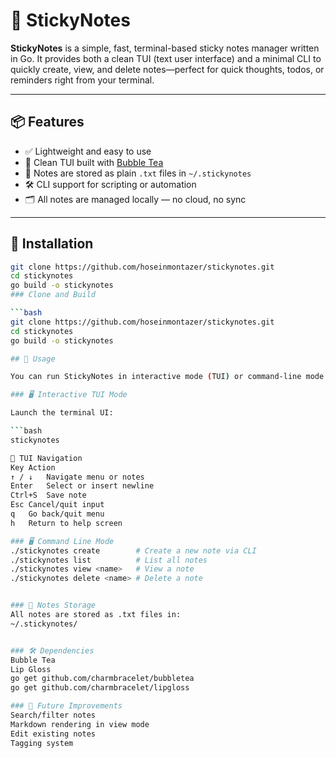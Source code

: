# 📝 StickyNotes

**StickyNotes** is a simple, fast, terminal-based sticky notes manager written in Go. It provides both a clean TUI (text user interface) and a minimal CLI to quickly create, view, and delete notes—perfect for quick thoughts, todos, or reminders right from your terminal.

---

## 📦 Features

- ✅ Lightweight and easy to use
- 🧠 Clean TUI built with [Bubble Tea](https://github.com/charmbracelet/bubbletea)
- 💾 Notes are stored as plain `.txt` files in `~/.stickynotes`
- 🛠 CLI support for scripting or automation
- 🗂 All notes are managed locally — no cloud, no sync

---

## 🚀 Installation
```bash
git clone https://github.com/hoseinmontazer/stickynotes.git
cd stickynotes
go build -o stickynotes
### Clone and Build

```bash
git clone https://github.com/hoseinmontazer/stickynotes.git
cd stickynotes
go build -o stickynotes

## 📖 Usage

You can run StickyNotes in interactive mode (TUI) or command-line mode (CLI).

### 🖥️ Interactive TUI Mode

Launch the terminal UI:

```bash
stickynotes

🎨 TUI Navigation
Key	Action
↑ / ↓	Navigate menu or notes
Enter	Select or insert newline
Ctrl+S	Save note
Esc	Cancel/quit input
q	Go back/quit menu
h	Return to help screen

### 🖥️ Command Line Mode
./stickynotes create        # Create a new note via CLI
./stickynotes list          # List all notes
./stickynotes view <name>   # View a note
./stickynotes delete <name> # Delete a note


### 📂 Notes Storage
All notes are stored as .txt files in:
~/.stickynotes/


### 🛠️ Dependencies
Bubble Tea
Lip Gloss
go get github.com/charmbracelet/bubbletea
go get github.com/charmbracelet/lipgloss

### 🧠 Future Improvements
Search/filter notes
Markdown rendering in view mode
Edit existing notes
Tagging system

